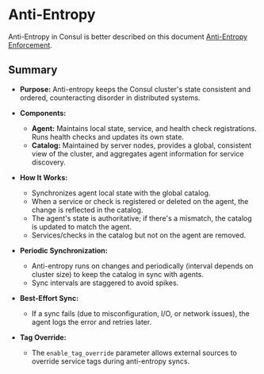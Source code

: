 # Anti-Entropy

Anti-Entropy in Consul is better described on this document [Anti-Entropy Enforcement](https://developer.hashicorp.com/consul/docs/architecture/anti-entropy).

## Summary

- **Purpose:** Anti-entropy keeps the Consul cluster's state consistent and ordered, counteracting disorder in distributed systems.

- **Components:**

  - **Agent:** Maintains local state, service, and health check registrations. Runs health checks and updates its own state.
  - **Catalog:** Maintained by server nodes, provides a global, consistent view of the cluster, and aggregates agent information for service discovery.

- **How It Works:**

  - Synchronizes agent local state with the global catalog.
  - When a service or check is registered or deleted on the agent, the change is reflected in the catalog.
  - The agent's state is authoritative; if there's a mismatch, the catalog is updated to match the agent.
  - Services/checks in the catalog but not on the agent are removed.

- **Periodic Synchronization:**

  - Anti-entropy runs on changes and periodically (interval depends on cluster size) to keep the catalog in sync with agents.
  - Sync intervals are staggered to avoid spikes.

- **Best-Effort Sync:**

  - If a sync fails (due to misconfiguration, I/O, or network issues), the agent logs the error and retries later. <!-- TODO Is there a limit of failed times so it's considered a failure? -->

- **Tag Override:**
  - The `enable_tag_override` parameter allows external sources to override service tags during anti-entropy syncs.
